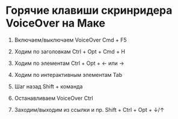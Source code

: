 # Горячие клавиши скринридера VoiceOver на Маке

1. Включаем/выключаем VoiceOver
Cmd + F5

2. Ходим по заголовкам
Ctrl + Opt + Cmd + H

3. Ходим по элементам
Ctrl + Opt + ← или →

4. Ходим по интерактивным элементам
Tab

5. Шаг назад
Shift + команда

6. Останавливаем VoiceOver
Ctrl

7. Заходим/выходим из ссылки и пр.
Shift + Ctrl + Opt + ↓/↑
